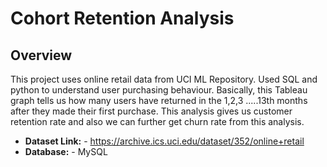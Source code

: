 # Cohort Retention Analysis 

## Overview
This project uses online retail data from UCI ML Repository. Used SQL and python to understand user purchasing behaviour. Basically, this Tableau graph tells us how many users have returned in the 1,2,3
.....13th months after they made their first purchase. This analysis gives us customer retention rate and also we can further get churn rate from this analysis.



- **Dataset Link:** - https://archive.ics.uci.edu/dataset/352/online+retail
- **Database:** - MySQL 
